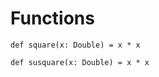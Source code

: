 # Functions
``` 
def square(x: Double) = x * x
```
``` 
def susquare(x: Double) = x * x
```
<!--stackedit_data:
eyJoaXN0b3J5IjpbLTk2ODMyNjcxNF19
-->